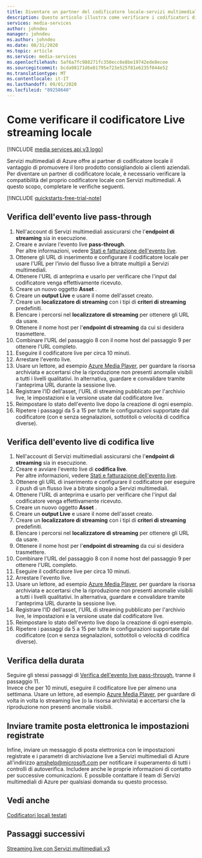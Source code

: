 ```yaml
---
title: Diventare un partner del codificatore locale-servizi multimediali di Azure
description: Questo articolo illustra come verificare i codificatori di streaming live locali.
services: media-services
author: johndeu
manager: johndeu
ms.author: johndeu
ms.date: 08/31/2020
ms.topic: article
ms.service: media-services
ms.openlocfilehash: 5af6a7fc988271fc350ecc6e8be19742ede8ecee
ms.sourcegitcommit: bcda98171d6e81795e723e525f81e6235f044e52
ms.translationtype: MT
ms.contentlocale: it-IT
ms.lasthandoff: 09/01/2020
ms.locfileid: "89258640"
---
```

# <a name="how-to-verify-your-on-premises-live-streaming-encoder"></a>Come verificare il codificatore Live streaming locale

[!INCLUDE [media services api v3 logo](./includes/v3-hr.md)]

Servizi multimediali di Azure offre ai partner di codificatore locale il vantaggio di promuovere il loro prodotto consigliandolo ai clienti aziendali. Per diventare un partner di codificatore locale, è necessario verificare la compatibilità del proprio codificatore locale con Servizi multimediali. A questo scopo, completare le verifiche seguenti.

[!INCLUDE [quickstarts-free-trial-note](../../../includes/quickstarts-free-trial-note.md)]

## <a name="pass-through-live-event-verification"></a>Verifica dell'evento live pass-through

1. Nell'account di Servizi multimediali assicurarsi che l'**endpoint di streaming** sia in esecuzione. 
2. Creare e avviare l'evento live **pass-through**. <br/> Per altre informazioni, vedere [Stati e fatturazione dell'evento live](live-event-states-billing.md).
3. Ottenere gli URL di inserimento e configurare il codificatore locale per usare l'URL per l’invio del flusso live a bitrate multipli a Servizi multimediali.
4. Ottenere l'URL di anteprima e usarlo per verificare che l'input dal codificatore venga effettivamente ricevuto.
5. Creare un nuovo oggetto **Asset** .
6. Creare un **output Live** e usare il nome dell'asset creato.
7. Creare un **localizzatore di streaming** con i tipi di **criteri di streaming** predefiniti.
8. Elencare i percorsi nel **localizzatore di streaming** per ottenere gli URL da usare.
9. Ottenere il nome host per l'**endpoint di streaming** da cui si desidera trasmettere.
10. Combinare l'URL del passaggio 8 con il nome host del passaggio 9 per ottenere l'URL completo.
11. Eseguire il codificatore live per circa 10 minuti.
12. Arrestare l'evento live. 
13. Usare un lettore, ad esempio [Azure Media Player](https://aka.ms/azuremediaplayer), per guardare la risorsa archiviata e accertarsi che la riproduzione non presenti anomalie visibili a tutti i livelli qualitativi. In alternativa, guardare e convalidare tramite l'anteprima URL durante la sessione live.
14. Registrare l'ID dell'asset, l'URL di streaming pubblicato per l'archivio live, le impostazioni e la versione usate dal codificatore live.
15. Reimpostare lo stato dell'evento live dopo la creazione di ogni esempio.
16. Ripetere i passaggi da 5 a 15 per tutte le configurazioni supportate dal codificatore (con e senza segnalazioni, sottotitoli o velocità di codifica diverse).

## <a name="live-encoding-live-event-verification"></a>Verifica dell'evento live di codifica live

1. Nell'account di Servizi multimediali assicurarsi che l'**endpoint di streaming** sia in esecuzione. 
2. Creare e avviare l'evento live di **codifica live**. <br/> Per altre informazioni, vedere [Stati e fatturazione dell'evento live](live-event-states-billing.md).
3. Ottenere gli URL di inserimento e configurare il codificatore per eseguire il push di un flusso live a bitrate singolo a Servizi multimediali.
4. Ottenere l'URL di anteprima e usarlo per verificare che l'input dal codificatore venga effettivamente ricevuto.
5. Creare un nuovo oggetto **Asset** .
6. Creare un **output Live** e usare il nome dell'asset creato.
7. Creare un **localizzatore di streaming** con i tipi di **criteri di streaming** predefiniti.
8. Elencare i percorsi nel **localizzatore di streaming** per ottenere gli URL da usare.
9. Ottenere il nome host per l'**endpoint di streaming** da cui si desidera trasmettere.
10. Combinare l'URL del passaggio 8 con il nome host del passaggio 9 per ottenere l'URL completo.
11. Eseguire il codificatore live per circa 10 minuti.
12. Arrestare l'evento live.
13. Usare un lettore, ad esempio [Azure Media Player](https://aka.ms/azuremediaplayer), per guardare la risorsa archiviata e accertarsi che la riproduzione non presenti anomalie visibili a tutti i livelli qualitativi. In alternativa, guardare e convalidare tramite l'anteprima URL durante la sessione live.
14. Registrare l'ID dell'asset, l'URL di streaming pubblicato per l'archivio live, le impostazioni e la versione usate dal codificatore live.
15. Reimpostare lo stato dell'evento live dopo la creazione di ogni esempio.
16. Ripetere i passaggi da 5 a 15 per tutte le configurazioni supportate dal codificatore (con e senza segnalazioni, sottotitoli o velocità di codifica diverse).

## <a name="longevity-verification"></a>Verifica della durata

Seguire gli stessi passaggi di [Verifica dell'evento live pass-through](#pass-through-live-event-verification), tranne il passaggio 11. <br/>Invece che per 10 minuti, eseguire il codificatore live per almeno una settimana. Usare un lettore, ad esempio [Azure Media Player](https://aka.ms/azuremediaplayer), per guardare di volta in volta lo streaming live (o la risorsa archiviata) e accertarsi che la riproduzione non presenti anomalie visibili.

## <a name="email-your-recorded-settings"></a>Inviare tramite posta elettronica le impostazioni registrate

Infine, inviare un messaggio di posta elettronica con le impostazioni registrate e i parametri di archiviazione live a Servizi multimediali di Azure all'indirizzo amshelp@microsoft.com per notificare il superamento di tutti i controlli di autoverifica. Includere anche le proprie informazioni di contatto per successive comunicazioni. È possibile contattare il team di Servizi multimediali di Azure per qualsiasi domanda su questo processo.

## <a name="see-also"></a>Vedi anche

[Codificatori locali testati](recommended-on-premises-live-encoders.md)

## <a name="next-steps"></a>Passaggi successivi

[Streaming live con Servizi multimediali v3](live-streaming-overview.md)
